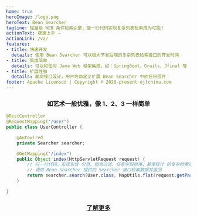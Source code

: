 ```yaml
---
home: true
heroImage: /logo.png
heroText: Bean Searcher
tagline: 轻量级 WEB 条件检索引擎，使一行代码实现复杂列表检索成为可能！
actionText: 极速上手 →
actionLink: /v2/
features:
- title: 快速开发
  details: 使用 Bean Searcher 可以极大节省后端的复杂列表检索接口的开发时间
- title: 集成简单
  details: 可以和任何 Java Web 框架集成，如：SpringBoot、Grails、Jfinal 等 
- title: 扩展性强
  details: 面向接口设计，用户可自定义扩展 Bean Searcher 中的任何组件
footer: Apache Licensed | Copyright © 2020-present ejlchina.com
---
```


### <center> 如艺术一般优雅，像 1、2、3 一样简单 </center>

```java
@RestController
@RequestMapping("/user")
public class UserController {

    @Autowired
    private Searcher searcher;

    @GetMapping("/index")
    public Object index(HttpServletRequest request) {
        // 只一行代码，实现包含 分页、组合过滤、任意字段排序、甚至统计 的复杂检索功能
        // 调用 Bean Searcher 提供的 Searcher 接口检索数据并返回
        return searcher.search(User.class, MapUtils.flat(request.getParameterMap()));
    }
	
}
```

### [<center> 了解更多 </center>](/v2/)

<br/>